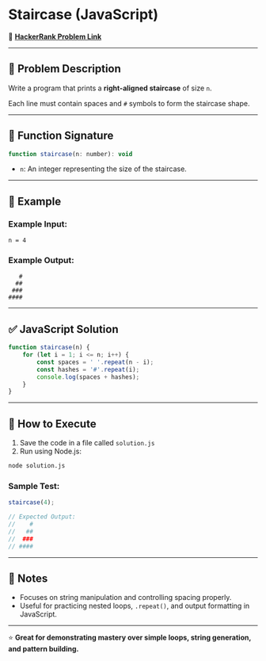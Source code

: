 # Staircase (JavaScript)

🔗 **[HackerRank Problem Link](https://www.hackerrank.com/challenges/staircase/problem?isFullScreen=true)**

---

## 📖 Problem Description

Write a program that prints a **right-aligned staircase** of size `n`.

Each line must contain spaces and `#` symbols to form the staircase shape.

---

## 🧾 Function Signature

```javascript
function staircase(n: number): void
```

- `n`: An integer representing the size of the staircase.

---

## 📝 Example

### Example Input:
```text
n = 4
```

### Example Output:
```text
   #
  ##
 ###
####
```

---

## ✅ JavaScript Solution

```javascript
function staircase(n) {
    for (let i = 1; i <= n; i++) {
        const spaces = ' '.repeat(n - i);
        const hashes = '#'.repeat(i);
        console.log(spaces + hashes);
    }
}
```

---

## 🚀 How to Execute

1. Save the code in a file called `solution.js`
2. Run using Node.js:

```bash
node solution.js
```

### Sample Test:

```javascript
staircase(4);

// Expected Output:
//    #
//   ##
//  ###
// ####
```

---

## 📌 Notes

- Focuses on string manipulation and controlling spacing properly.
- Useful for practicing nested loops, `.repeat()`, and output formatting in JavaScript.

---

⭐ **Great for demonstrating mastery over simple loops, string generation, and pattern building.**